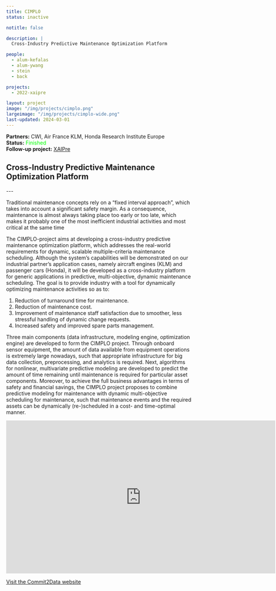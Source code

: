```yaml
---
title: CIMPLO
status: inactive

notitle: false

description: |
  Cross-Industry Predictive Maintenance Optimization Platform

people:
  - alum-kefalas
  - alum-ywang
  - stein
  - back

projects:
  - 2022-xaipre

layout: project
image: "/img/projects/cimplo.png"
largeimage: "/img/projects/cimplo-wide.png"
last-updated: 2024-03-01
---
```



**Partners:** CWI, Air France KLM, Honda Research Institute Europe  
**Status:** <span style="color:#0F0">Finished</span>  
**Follow-up project:** [XAIPre](/projects/2022-xaipre.html)


<h2>Cross-Industry Predictive Maintenance Optimization Platform</h2>
---

Traditional maintenance concepts rely on a “fixed interval approach”, which takes into account a significant safety margin. As a consequence, maintenance is almost always taking place too early or too late, which makes it probably one of the most inefficient industrial activities and most critical at the same time

The CIMPLO-project aims at developing a cross-industry predictive maintenance optimization platform, which addresses the real-world requirements for dynamic, scalable multiple-criteria maintenance scheduling. Although the system’s capabilities will be demonstrated on our industrial partner’s application cases, namely aircraft engines (KLM) and passenger cars (Honda), it will be developed as a cross-industry platform for generic applications in predictive, multi-objective, dynamic maintenance scheduling. The goal is to provide industry with a tool for dynamically optimizing maintenance activities so as to:

1. Reduction of turnaround time for maintenance.
2. Reduction of maintenance cost.
3. Improvement of maintenance staff satisfaction due to smoother, less stressful handling of dynamic change requests.
4. Increased safety and improved spare parts management.

Three main components (data infrastructure, modeling engine, optimization engine) are developed to form the CIMPLO project. Through onboard sensor equipment, the amount of data available from equipment operations is extremely large nowadays, such that appropriate infrastructure for big data collection, preprocessing, and analytics is required. Next, algorithms for nonlinear, multivariate predictive modeling are developed to predict the amount of time remaining until maintenance is required for particular asset components. Moreover, to achieve the full business advantages in terms of safety and financial savings, the CIMPLO project proposes to combine predictive modeling for maintenance with dynamic multi-objective scheduling for maintenance, such that maintenance events and the required assets can be dynamically (re-)scheduled in a cost- and time-optimal manner.

<iframe width="730" height="415" src="https://www.youtube.com/embed/BgFj50Pyq2I" title="Cimplo - Cross-Industry Predictive Maintenance Optimization Platform" frameborder="0" allow="accelerometer; autoplay; clipboard-write; encrypted-media; gyroscope; picture-in-picture; web-share" allowfullscreen></iframe>

[Visit the Commit2Data website](https://commit2data.nl/projecten/cimplo)
